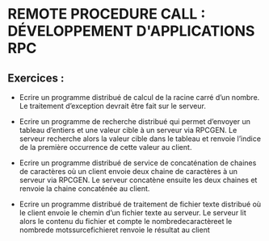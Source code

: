 # REMOTE PROCEDURE CALL : DÉVELOPPEMENT D'APPLICATIONS RPC

## **Exercices :**

- Ecrire un programme distribué de calcul de la racine carré d’un nombre. Le traitement
 d’exception devrait être fait sur le serveur.

- Ecrire un programme de recherche distribué qui permet d’envoyer un tableau d’entiers et une valeur cible à un serveur via RPCGEN. Le serveur recherche alors la valeur cible dans le tableau et renvoie l’indice de la première occurrence de cette valeur au client.

- Ecrire un programme distribué de service de concaténation de chaines de caractères où un client envoie deux chaine de caractères à un serveur via RPCGEN. Le serveur concatène ensuite les deux chaines et renvoie la chaine concaténée au client.

- Ecrire un programme distribué de traitement de fichier texte distribué où le client envoie le chemin d’un fichier texte au serveur. Le serveur lit alors le contenu du fichier et compte le nombredecaractèreet le nombrede motssurcefichieret renvoie le résultat au client